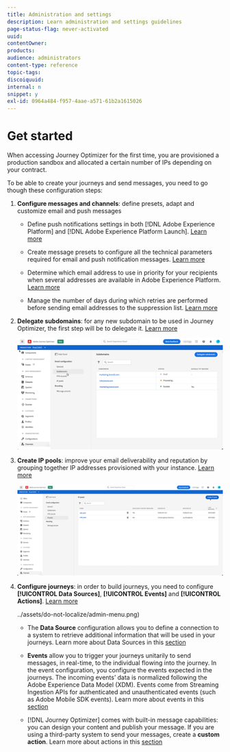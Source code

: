 ```yaml
---
title: Administration and settings
description: Learn administration and settings guidelines
page-status-flag: never-activated
uuid: 
contentOwner:
products:
audience: administrators
content-type: reference
topic-tags: 
discoiquuid:
internal: n
snippet: y
exl-id: 0964a484-f957-4aae-a571-61b2a1615026
---
```


# Get started

When accessing Journey Optimizer for the first time, you are provisioned a production sandbox and allocated a certain number of IPs depending on your contract.

To be able to create your journeys and send messages, you need to go though these configuration steps:

1. **Configure messages and channels**: define presets, adapt and customize email and push messages

    * Define push notifications settings in both [!DNL Adobe Experience Platform] and [!DNL Adobe Experience Platform Launch]. [Learn more](../push-configuration.md)

    * Create message presets to configure all the technical parameters required for email and push notification messages. [Learn more](message-presets.md)

    * Determine which email address to use in priority for your recipients when several addresses are available in Adobe Experience Platform. [Learn more](primary-email-addresses.md)

    * Manage the number of days during which retries are performed before sending email addresses to the suppression list. [Learn more](manage-suppression-list.md)

1. **Delegate subdomains**: for any new subdomain to be used in Journey Optimizer, the first step will be to delegate it. [Learn more](about-subdomain-delegation.md)

    ![](../assets/subdomain.png)

1. **Create IP pools**: improve your email deliverability and reputation by grouping together IP addresses provisioned with your instance. [Learn more](ip-pools.md)

    ![](../assets/ip-pool.png)

1. **Configure journeys**: in order to build journeys, you need to configure **[!UICONTROL Data Sources]**, **[!UICONTROL Events]** and **[!UICONTROL Actions]**. [Learn more](about-data-sources-events-actions.md)

    ![]()../assets/do-not-localize/admin-menu.png)

    * The **Data Source** configuration allows you to define a connection to a system to retrieve additional information that will be used in your journeys. Learn more about Data Sources in this [section](../datasource/about-data-sources.md)

    * **Events** allow you to trigger your journeys unitarily to send messages, in real-time, to the individual flowing into the journey. In the event configuration, you configure the events expected in the journeys. The incoming events’ data is normalized following the Adobe Experience Data Model (XDM). Events come from Streaming Ingestion APIs for authenticated and unauthenticated events (such as Adobe Mobile SDK events). Learn more about events in this [section](../event/about-events.md)
    
    * [!DNL Journey Optimizer] comes with built-in message capabilities: you can design your content and publish your message. If you are using a third-party system to send your messages, create a **custom action**. Learn more about actions in this [section](../action/action.md)